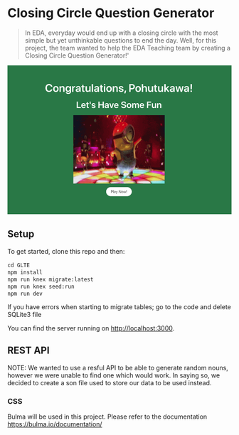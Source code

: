 # Closing Circle Question Generator

> In EDA, everyday would end up with a closing circle with the most simple but yet unthinkable questions to end the day. Well, for this project, the team wanted to help the EDA Teaching team by creating a Closing Circle Question Generator!'

![alt text](https://github.com/pohutukawa-2020/GLTE/blob/dff111da58a49a95b279b2ba6f3f9eaa83510dec/server/public/glte.jpeg)


## Setup

To get started, clone this repo and then:

```
cd GLTE
npm install
npm run knex migrate:latest
npm run knex seed:run
npm run dev
```
If you have errors when starting to migrate tables; go to the code and delete SQLite3 file

You can find the server running on [http://localhost:3000](http://localhost:3000).

## REST API 
NOTE: We wanted to use a resful API to be able to generate random nouns, however we were unable to find one which would work. In saying so, we decided to create a son file used to store our data to be used instead.


### CSS 
Bulma will be used in this project. Please refer to the documentation https://bulma.io/documentation/
